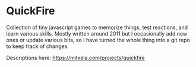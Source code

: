 
# QuickFire

Collection of tiny javascript games to memorize things, test reactions, and learn various skills. Mostly written around 2011 but I occasionally add new ones or update various bits, so I have turned the whole thing into a git repo to keep track of changes. 

Descriptions here: https://mitxela.com/projects/quickfire
